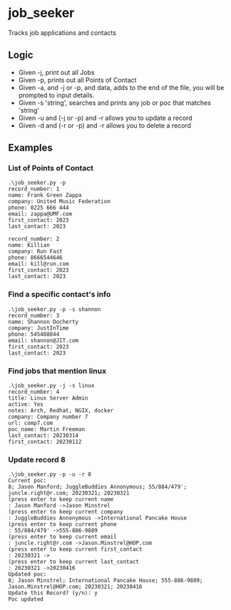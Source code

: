 [![<LeamHall>](https://circleci.com/gh/LeamHall/job_seeker.svg?style=shield)](https://app.circleci.com/pipelines/github/LeamHall/job_seeker?branch=master&filter=all)

# job_seeker

Tracks job applications and contacts


## Logic

- Given -j, print out all Jobs
- Given -p, prints out all Points of Contact
- Given -a, and -j or -p, and data, adds to the end of the file, you will be prompted to input details.
- Given -s 'string', searches and prints any job or poc that matches 'string'
- Given -u and (-j or -p) and -r <record number> allows you to update a record
- Given -d and (-r or -p) and -r <record number> allows you to delete a record

## Examples

### List of Points of Contact

```
.\job_seeker.py -p
record_number: 1
name: Frank Green Zappa
company: United Music Federation
phone: 0225 666 444
email: zappa@UMF.com
first_contact: 2023
last_contact: 2023

record_number: 2
name: Killian
company: Run Fast
phone: 8666544646
email: kill@run.com
first_contact: 2023
last_contact: 2023

```

### Find a specific contact's info

```
.\job_seeker.py -p -s shannon
record_number: 3
name: Shannon Docherty
company: JustInTime
phone: 545488844
email: shannon@JIT.com
first_contact: 2023
last_contact: 2023
```

### Find jobs that mention linux

```
.\job_seeker.py -j -s linux
record_number: 4
title: Linux Server Admin
active: Yes
notes: Arch, Redhat, NGIX, docker
company: Company number 7
url: comp7.com
poc_name: Martin Freeman
last_contact: 20230314
first_contact: 20230112
```

### Update record 8

```
.\job_seeker.py -p -u -r 8
Current poc:
8; Jason Manford; JuggleBuddies Annonymous; 55/884/479'; juncle.right@r.com; 20230321; 20230321
(press enter to keep current name
: Jason Manford ->Jason Minstrel
(press enter to keep current company
: JuggleBuddies Annonymous ->International Pancake House
(press enter to keep current phone
: 55/884/479' ->555-886-9889
(press enter to keep current email
: juncle.right@r.com ->Jason.Minstrel@HOP.com
(press enter to keep current first_contact
: 20230321 ->
(press enter to keep current last_contact
: 20230321 ->20230416
Updated poc:
8; Jason Minstrel; International Pancake House; 555-886-9889; Jason.Minstrel@HOP.com; 20230321; 20230416
Update this Record? (y/n): y
Poc updated
```

 
